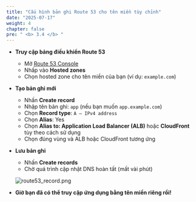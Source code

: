 ```yaml
---
title: "Cấu hình bản ghi Route 53 cho tên miền tùy chỉnh"
date: "2025-07-17"
weight: 4
chapter: false
pre: " <b> 3.4 </b> "
---
```


- **Truy cập bảng điều khiển Route 53**

    - Mở [Route 53 Console](https://console.aws.amazon.com/route53/)
    - Nhấp vào **Hosted zones**
    - Chọn hosted zone cho tên miền của bạn (ví dụ: `example.com`)

- **Tạo bản ghi mới**

    - Nhấn **Create record**
    - Nhập tên bản ghi: `app` (nếu bạn muốn `app.example.com`)
    - Chọn **Record type**: `A – IPv4 address`
    - Chọn **Alias**: Yes
    - Chọn **Alias to: Application Load Balancer (ALB)** hoặc **CloudFront** tùy theo cách sử dụng
    - Chọn đúng vùng và ALB hoặc CloudFront tương ứng

- **Lưu bản ghi**

    - Nhấn **Create records**
    - Chờ quá trình cập nhật DNS hoàn tất (mất vài phút)

    ![route53_record.png](/images/api_gateway/route53_record.png)

- **Giờ bạn đã có thể truy cập ứng dụng bằng tên miền riêng rồi!**
